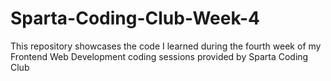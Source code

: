 # Sparta-Coding-Club-Week-4
This repository showcases the code I learned during the fourth week of my Frontend Web Development coding sessions provided by Sparta Coding Club
